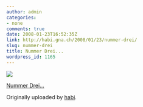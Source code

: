 ```yaml
---
author: admin
categories:
- none
comments: true
date: 2008-01-23T16:52:35Z
link: http://habi.gna.ch/2008/01/23/nummer-drei/
slug: nummer-drei
title: Nummer Drei...
wordpress_id: 1165
---
```


[![](http://farm3.static.flickr.com/2066/2214858048_60da826c8b_m.jpg)](http://www.flickr.com/photos/habi/2214858048/)
   

 
  [Nummer Drei...](http://www.flickr.com/photos/habi/2214858048/)
    

  Originally uploaded by [habi](http://www.flickr.com/people/habi/).
 




  

